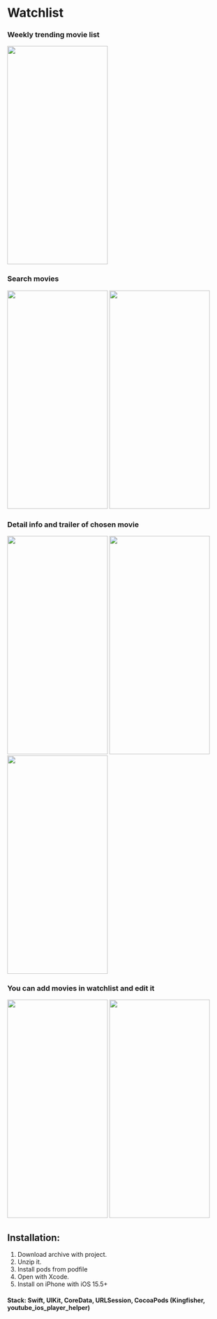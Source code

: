 # Watchlist

### Weekly trending movie list
<img src="https://user-images.githubusercontent.com/87662841/183617102-067c7c67-e820-4076-baeb-2d156ef3ba6a.PNG" width="230" height="500"> 

### Search movies
<img src="https://user-images.githubusercontent.com/87662841/183619228-9d6bde51-90bd-4e1b-92e1-977cfe34a3aa.PNG" width="230" height="500"> <img src="https://user-images.githubusercontent.com/87662841/185605551-44a4c63a-6eff-47d3-8518-afe40ce56685.gif" width="230" height="500"> 


### Detail info and trailer of chosen movie 
<img src="https://user-images.githubusercontent.com/87662841/185604665-05b2dc44-76d5-49f7-a37b-b0ee78a59453.PNG" width="230" height="500"> <img src="https://user-images.githubusercontent.com/87662841/185604682-58cebb11-698c-4b73-8fa2-7bbc3af4eb19.PNG" width="230" height="500"> <img src="https://user-images.githubusercontent.com/87662841/185604703-56b1c0ae-33da-4fcf-b4dc-eebcd9886a99.PNG" width="230" height="500"> 

### You can add movies in watchlist and edit it
<img src="https://user-images.githubusercontent.com/87662841/185880693-d1fe0de0-5e2e-46e4-9888-d8dc18752e63.png" width="230" height="500"> <img src="https://user-images.githubusercontent.com/87662841/185881330-97a8a481-4241-40d6-aa3d-d46ff2f9fff6.gif" width="230" height="500"> 


## Installation: 
1. Download archive with project.
2. Unzip it.
3. Install pods from podfile
4. Open with Xcode.
5. Install on iPhone with iOS 15.5+

#### Stack: Swift, UIKit, CoreData, URLSession, CocoaPods (Kingfisher, youtube_ios_player_helper)
